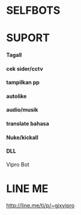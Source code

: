 # SELFBOTS

# SUPORT
#### Tagall
#### cek sider/cctv
#### tampilkan pp
#### autolike
#### audio/musik
#### translate bahasa
#### Nuke/kickall
#### DLL

Vipro Bot

# LINE ME

http://line.me/ti/p/~gjxvipro
